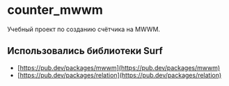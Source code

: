 # counter_mwwm

Учебный проект по созданию счётчика на MWWM.

## Использовались библиотеки Surf

- [https://pub.dev/packages/mwwm](https://pub.dev/packages/mwwm)
- [https://pub.dev/packages/relation](https://pub.dev/packages/relation)
